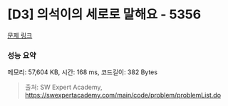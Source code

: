 # [D3] 의석이의 세로로 말해요 - 5356 

[문제 링크](https://swexpertacademy.com/main/code/problem/problemDetail.do?contestProbId=AWVWgkP6sQ0DFAUO) 

### 성능 요약

메모리: 57,604 KB, 시간: 168 ms, 코드길이: 382 Bytes



> 출처: SW Expert Academy, https://swexpertacademy.com/main/code/problem/problemList.do